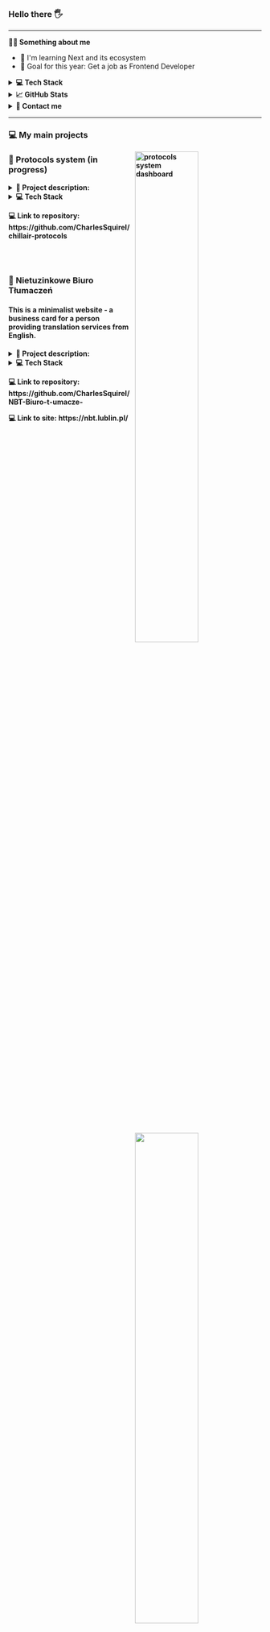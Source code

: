 ### Hello there 🖐

---

**💁‍♂️ Something about me**

<ul>

  <li> 🔭 I'm learning Next and its ecosystem
  <li> 🎯 Goal for this year: Get a job as Frontend Developer
</ul>

<details>
<summary><b>💻 Tech Stack</b></summary>

![Next JS](https://img.shields.io/badge/Next-black?style=for-the-badge&logo=next.js&logoColor=white)
![React](https://img.shields.io/badge/react-%2320232a.svg?style=for-the-badge&logo=react&logoColor=%2361DAFB)
![TypeScript](https://img.shields.io/badge/typescript-%23007ACC.svg?style=for-the-badge&logo=typescript&logoColor=white)
![JavaScript](https://img.shields.io/badge/javascript-%23323330.svg?style=for-the-badge&logo=javascript&logoColor=%23F7DF1E)

![NESTJS](https://img.shields.io/badge/nestjs-%23E0234E.svg?style=for-the-badge&logo=nestjs&logoColor=white)
![MongoDB](https://img.shields.io/badge/MongoDB-%234ea94b.svg?style=for-the-badge&logo=mongodb&logoColor=white)
![Jest](https://img.shields.io/badge/-jest-%23C21325?style=for-the-badge&logo=jest&logoColor=white)
![Testing-Library](https://img.shields.io/badge/-TestingLibrary-%23E33332?style=for-the-badge&logo=testing-library&logoColor=white)
![SASS](https://img.shields.io/badge/Sass-CC6699?style=for-the-badge&logo=sass&logoColor=white)
![TailwindCSS](https://img.shields.io/badge/tailwindcss-%2338B2AC.svg?style=for-the-badge&logo=tailwind-css&logoColor=white)
![StyledComponents](https://img.shields.io/badge/styled%20components-%2320232a.svg?style=for-the-badge&logo=styledcomponents&logoColor=%DB7093)

![Git](https://img.shields.io/badge/git-%23F05033.svg?style=for-the-badge&logo=git&logoColor=white)
![GitHub](https://img.shields.io/badge/github-%23121011.svg?style=for-the-badge&logo=github&logoColor=white)
![NPM](https://img.shields.io/badge/NPM-%23000000.svg?style=for-the-badge&logo=npm&logoColor=white)
![ESLint](https://img.shields.io/badge/eslint-3A33D1?style=for-the-badge&logo=eslint&logoColor=white)
![Prettier](https://img.shields.io/badge/prettier-1A2C34?style=for-the-badge&logo=prettier&logoColor=F7BA3E)
![Visual Studio Code](https://img.shields.io/badge/Visual%20Studio%20Code-0078d7.svg?style=for-the-badge&logo=visual-studio-code&logoColor=white)

</details>
  
<details>
  <summary><b>📈 GitHub Stats </b></summary>
  <br /> 
  <img alt="CharlesSquirel's GitHub Stats" src="https://github-readme-stats.vercel.app/api?username=CharlesSquirel&show_icons=true&hide_border=false&title_color=ff652f&icon_color=FFE400&bg_color=09131B&text_color=ffffff&border_color=0c1a25" />
</details>

<details>
  <summary><b>📧 Contact me</b></summary>
  <br />
  <ul>
    <li><strong>E-mail: </strong><code>karol.wiewiorka@gmail.com</code></li>
    <li><strong><a href="https://www.linkedin.com/in/karol-wiewi%C3%B3rka-867726235/"> Linkedin </a>
  </ul>
</details>

---

### 💻 My main projects

<a href="https://github.com/CharlesSquirel/chillair-protocols" target="_blank">
	<img src="https://i.imgur.com/Dh6bHQv.jpeg" alt="protocols system dashboard" width="50%" align="right" >
</a>
	
<h3>📌 Protocols system (in progress)</h3>
<details>
	<summary><b>📑 Project description:</b></summary>
	
<p>The system allows the user to create, edit and delete various types of protocols from the air conditioning and refrigeration industry, sort and search them, create PDF versions and send them by e-mail. Also includes user login and registration</p>
</details>
<details>
<summary><b>💻 Tech Stack</b></summary>
<ul>
<li>NEXT</li>
<li>Typescript</li>
<li>Tailwind</li>
<li>React Hook Form with Zod</li>
<li>Next-Auth</li>
<li>MongoDB</li>
<li>Puppeteer</li>
<li>Nodemailer</li>
<li>Prisma</li>
</ul>
</details>
<p>💻 Link to repository: https://github.com/CharlesSquirel/chillair-protocols </p>

<br>

<a href="https://github.com/CharlesSquirel/NBT-Biuro-t-umacze-" target="_blank">
	<img src="https://i.imgur.com/wKw3nqk.png" width="50%" align="right" >
</a>
  <br>
<h3>📌 Nietuzinkowe Biuro Tłumaczeń </h3>
<h4>This is a minimalist website - a business card for a person providing translation services from English.</h4>
<details>
	<summary><b>📑 Project description: </b></summary>
<p> This is actually my first, fully commercial project, which I supervised from idea and design to final deployment.

It came out of the need of my dear friend, for whom I made it. I invited a designer to cooperate with me, who, like me, is learning her craft and collecting projects for her portfolio. At this point I would like to thank her very much.

The website is supposed to be minimalist, business card-like with a certain number of subpages and a contact form.

I decided to use Next due to its native SEO optimization and possible future expansion of the project with CMS and internationalization. This technology also proved helpful in issuing a simple API for nodemailer.</p>
</details>
<details>
<summary><b>💻 Tech Stack</b></summary>
<ul>
<li>NEXT</li>
<li>Typescript</li>
<li>CSS Modules</li>
<li>React Hook Form with Yup</li>
<li>react-google-recaptcha</li>
<li>Nodemailer</li>
<li>Jest with React Testing Library</li>
</ul>
</details>
<p>💻 Link to repository: https://github.com/CharlesSquirel/NBT-Biuro-t-umacze- </p>
<p>💻 Link to site: https://nbt.lublin.pl/ </p>
